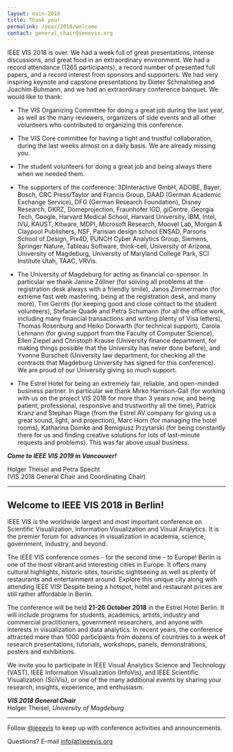 ```yaml
---
layout: main-2018
title: Thank you!
permalink: /year/2018/welcome
contact: general_chair@ieeevis.org
---
```


IEEE VIS 2018 is over. We had a week full of great presentations,
intense discussions, and great food in an extraordinary environment. We
had a record attendance (1265 participants), a record number of
presented full papers, and a record interest from sponsors and
supporters. We had very inspiring keynote and capstone presentations by
Dieter Schmalstieg and Joachim Buhmann, and we had an extraordinary
conference banquet. We would like to thank:

- The VIS Organizing Committee for doing a great job during the last
year, as well as the many reviewers, organizers of side events and all
other volunteers who contributed to organizing this conference.

- The VIS Core committee for having a tight and trustful collaboration,
during the last weeks almost on a daily basis. We are already missing you.

- The student volunteers for doing a great job and being always there
when we needed them.

- The supporters of the conference: 3DInteractive GmbH, ADOBE, Bayer,
Bosch, CRC Press/Taylor and Francis Group, DAAD (German Academic
Exchange Service), DFG (German Research Foundation), Disney Research,
DKRZ, Domeprojection, Fraunhofer IGD, giCentre, Georgia Tech, Google,
Harvard Medical School, Harvard University, IBM, Intel, IVU, KAUST,
Kitware, MDPI, Microsoft Research, Moovel Lab, Morgan & Claypool
Publishers, NSF, Parisian design school ENSAD, Parsons School of Design,
Pix4D, PUNCH Cyber Analytics Group, Siemens, Springer Nature, Tableau
Software, think-cell, University of Arizona, University of Magdeburg,
University of Maryland College Park, SCI Institute Utah, TAAC, VRVis.

- The University of Magdeburg for acting as financial co-sponsor. In
particular we thank
Janine Zöllner (for solving all problems at the registration desk always
with a friendly smile), Janos Zimmermann (for extreme fast web
mastering, being at the registration desk, and many more), Tim Gerrits
(for keeping good and close contact to the student volunteers), Stefanie
Quade and Petra Schumann (for all the office work, including many
financial transactions and writing plenty of Visa letters), Thomas
Rosenburg and Heiko Dorwarth (for technical support), Carola Lehmann
(for giving support from the Faculty of Computer Science), Ellen Ziepel
and Christoph Krause (University finance department, for making things
possible that the University has never done before), and Yvonne
Burscheit (University law department, for checking all the contracts
that Magdeburg University has signed for this conference). We are proud
of our University giving so much support.

- The Estrel Hotel for being an extremely fair, reliable, and
open-minded business partner. In particular we thank Mirko Harrison-Gall
(for working with us on the project VIS 2018 for more than 3 years now,
and being patient, professional, responsive and trustworthy all the
time), Patrick Kranz and Stephan Plage (from the Estrel AV company for
giving us a great sound, light, and projection), Marc Horn (for managing
the hotel rooms), Katharina Domke and Remigiusz Przytarski (for being
constantly there for us and finding creative solutions for lots of
last-minute requests and problems). This was far above usual business.

***Come to IEEE VIS 2019 in Vancouver!***

Holger Theisel and Petra Specht   
(VIS 2018 General Chair and Coordinating Chair)

----

   
## Welcome to IEEE VIS 2018 in Berlin!

IEEE VIS is the worldwide largest and most important conference on Scientific Visualization, Information Visualization and Visual Analytics. It is the premier forum for advances in visualization in academia, science, government, industry, and beyond.

The IEEE VIS conference comes - for the second time - to Europe! Berlin is one of the most vibrant and interesting cities in Europe. It offers many cultural highlights, historic sites, touristic sightseeing as well as plenty of restaurants and entertainment around. Explore this unique city along with attending IEEE VIS! Despite being a hotspot, hotel and restaurant prices are still rather affordable in Berlin.

The conference will be held **21-26 October 2018** in the Estrel Hotel Berlin. It will include programs for students, academics, artists, industry and commercial practitioners, government researchers, and anyone with interests in visualization and data analytics. In recent years, the conference attracted more than 1000 participants from dozens of countries to a week of research presentations, tutorials, workshops, panels, demonstrations, posters and exhibitions.

We invite you to participate in IEEE Visual Analytics Science and Technology (VAST), IEEE Information Visualization (InfoVis), and IEEE Scientific Visualization (SciVis), or one of the many additional events by sharing your research, insights, experience, and enthusiasm.

***VIS 2018 General Chair***  
Holger Theisel, *University of Magdeburg*

----

Follow [@ieeevis](https://twitter.com/ieeevis/) to keep up with conference activities and announcements.

Questions? E-mail [info(at)ieeevis.org](mailto:info@ieeevis.org)
